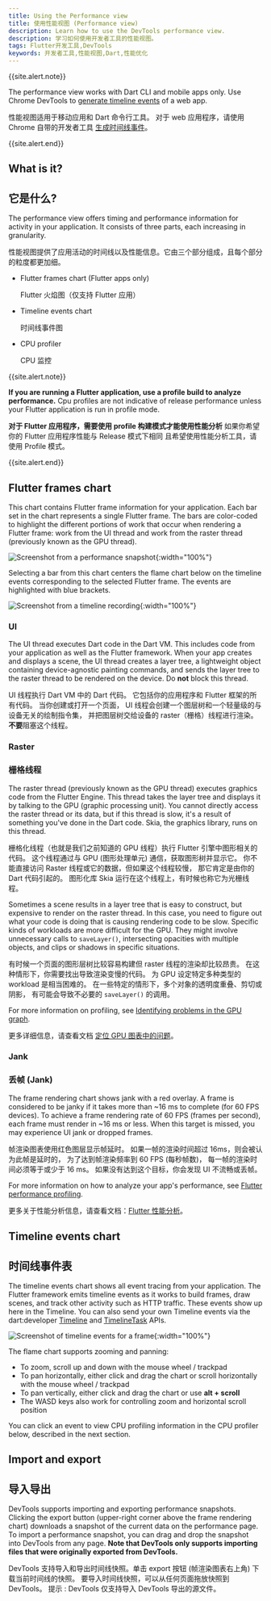 ```yaml
---
title: Using the Performance view
title: 使用性能视图 (Performance view)
description: Learn how to use the DevTools performance view.
description: 学习如何使用开发者工具的性能视图。
tags: Flutter开发工具,DevTools
keywords: 开发者工具,性能视图,Dart,性能优化
---
```


{{site.alert.note}}

  The performance view works with Dart CLI and mobile apps only.
  Use Chrome DevTools to [generate timeline events][]
  of a web app.

  性能视图适用于移动应用和 Dart 命令行工具。
  对于 web 应用程序，请使用 Chrome 自带的开发者工具
  [生成时间线事件][generate timeline events]。

{{site.alert.end}}

## What is it?

## 它是什么?

The performance view offers timing and performance information for activity in
your application. It consists of three parts, each increasing in granularity.

性能视图提供了应用活动的时间线以及性能信息。它由三个部分组成，且每个部分的粒度都更加细。

* Flutter frames chart (Flutter apps only)

  Flutter 火焰图（仅支持 Flutter 应用）

* Timeline events chart

  时间线事件图

* CPU profiler

  CPU 监控

{{site.alert.note}}

  **If you are running a Flutter application, 
  use a profile build to analyze performance.**
  Cpu profiles are not indicative of release performance 
  unless your Flutter application is run in profile mode.

   **对于 Flutter 应用程序，需要使用 profile 构建模式才能使用性能分析**
   如果你希望你的 Flutter 应用程序性能与 Release 模式下相同
   且希望使用性能分析工具，请使用 Profile 模式。

{{site.alert.end}}

## Flutter frames chart

This chart contains Flutter frame information for your application. Each bar set
in the chart represents a single Flutter frame. The bars are color-coded to
highlight the different portions of work that occur when rendering a Flutter
frame: work from the UI thread and work from the raster thread (previously known
as the GPU thread).

![Screenshot from a performance snapshot]({{site.url}}/assets/images/docs/tools/devtools/performance-flutter-frames-chart.png){:width="100%"}

Selecting a bar from this chart centers the flame chart below on the timeline
events corresponding to the selected Flutter frame. The events are highlighted
with blue brackets.

![Screenshot from a timeline recording]({{site.url}}/assets/images/docs/tools/devtools/performance-timeline-events-chart-selected-frame.png){:width="100%"}

### UI

The UI thread executes Dart code in the Dart VM. This includes
code from your application as well as the Flutter framework.
When your app creates and displays a scene, the UI thread creates
a layer tree, a lightweight object containing device-agnostic
painting commands, and sends the layer tree to the raster thread
to be rendered on the device. Do **not** block this thread.

UI 线程执行 Dart VM 中的 Dart 代码。
它包括你的应用程序和 Flutter 框架的所有代码。
当你创建或打开一个页面，
UI 线程会创建一个图层树和一个轻量级的与设备无关的绘制指令集，
并把图层树交给设备的 raster（栅格）线程进行渲染。
**不要**阻塞这个线程。

### Raster

### 栅格线程

The raster thread (previously known as the GPU thread) executes 
graphics code from the Flutter Engine.
This thread takes the layer tree and displays it by talking to
the GPU (graphic processing unit). You cannot directly access
the raster thread or its data, but if this thread is slow, it's a
result of something you've done in the Dart code. Skia, the
graphics library, runs on this thread.

栅格化线程（也就是我们之前知道的 GPU 线程）执行 Flutter 引擎中图形相关的代码。
这个线程通过与 GPU (图形处理单元) 通信，获取图形树并显示它。
你不能直接访问 Raster 线程或它的数据，但如果这个线程较慢，
那它肯定是由你的 Dart 代码引起的。
图形化库 Skia 运行在这个线程上，有时候也称它为光栅线程。

Sometimes a scene results in a layer tree that is easy to construct,
but expensive to render on the raster thread. In this case, you
need to figure out what your code is doing that is causing
rendering code to be slow. Specific kinds of workloads are more
difficult for the GPU. They might involve unnecessary calls to
`saveLayer()`, intersecting opacities with multiple objects,
and clips or shadows in specific situations.

有时候一个页面的图形层树比较容易构建但 raster 线程的渲染却比较昂贵。
在这种情形下，你需要找出导致渲染变慢的代码。
为 GPU 设定特定多种类型的 workload 是相当困难的。
在一些特定的情形下，多个对象的透明度重叠、剪切或阴影，
有可能会导致不必要的 `saveLayer()` 的调用。

For more information on profiling, see
[Identifying problems in the GPU graph][GPU graph].

更多详细信息，请查看文档 [定位 GPU 图表中的问题][GPU graph]。

### Jank

### 丢帧 (Jank)

The frame rendering chart shows jank with a red overlay.
A frame is considered to be janky if it takes more than
~16 ms to complete (for 60 FPS devices). To achieve a frame rendering rate of
60 FPS (frames per second), each frame must render in
~16 ms or less. When this target is missed, you may
experience UI jank or dropped frames.

帧渲染图表使用红色图层显示帧延时。
如果一帧的渲染时间超过 16ms，则会被认为此帧是延时的，
为了达到帧渲染频率到 60 FPS (每秒帧数)，
每一帧的渲染时间必须等于或少于 16 ms。
如果没有达到这个目标，你会发现 UI 不流畅或丢帧。

For more information on how to analyze your app's performance,
see [Flutter performance profiling][].

更多关于性能分析信息，请查看文档：[Flutter 性能分析][Flutter performance profiling]。

## Timeline events chart

## 时间线事件表

The timeline events chart shows all event tracing from your application.
The Flutter framework emits timeline events as it works to build frames, draw
scenes, and track other activity such as HTTP traffic. These events show up here
in the Timeline. You can also send your own Timeline events via the
dart:developer
[Timeline]({{site.api}}/flutter/dart-developer/Timeline-class.html)
and [TimelineTask]({{site.api}}/flutter/dart-developer/TimelineTask-class.html)
APIs.

![Screenshot of timeline events for a frame]({{site.url}}/assets/images/docs/tools/devtools/performance-timeline-events-chart.png){:width="100%"}

The flame chart supports zooming and panning:
* To zoom, scroll up and down with the mouse wheel / trackpad
* To pan horizontally, either click and drag the chart or scroll horizontally
with the mouse wheel / trackpad
* To pan vertically, either click and drag the chart or use **alt + scroll**
* The WASD keys also work for controlling zoom and horizontal scroll position

You can click an event to view CPU profiling information in the CPU profiler
below, described in the next section.

## Import and export

## 导入导出

DevTools supports importing and exporting performance snapshots.
Clicking the export button (upper-right corner above the
frame rendering chart) downloads a snapshot of the current data on the
performance page. To import a performance snapshot, you can drag and drop the
snapshot into DevTools from any page. **Note that DevTools only
supports importing files that were originally exported from DevTools.**

DevTools 支持导入和导出时间线快照。单击 export 按钮 (帧渲染图表右上角) 下载当前时间线的快照。
要导入时间线快照，可以从任何页面拖放快照到 DevTools。
提示 : DevTools 仅支持导入 DevTools 导出的源文件。

[generate timeline events]: {{site.developers}}/web/tools/chrome-devtools/evaluate-performance/performance-reference
[GPU graph]: {{site.url}}/perf/rendering/ui-performance#identifying-problems-in-the-gpu-graph
[Flutter performance profiling]: {{site.url}}/perf/rendering/ui-performance
[Import and export]: #import-and-export
